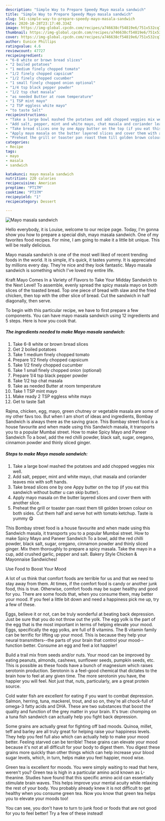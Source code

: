 ```yaml
---
description: "Simple Way to Prepare Speedy Mayo masala sandwich"
title: "Simple Way to Prepare Speedy Mayo masala sandwich"
slug: 541-simple-way-to-prepare-speedy-mayo-masala-sandwich
date: 2020-10-28T23:17:40.334Z
image: https://img-global.cpcdn.com/recipes/a746638cf54819e6/751x532cq70/mayo-masala-sandwich-recipe-main-photo.jpg
thumbnail: https://img-global.cpcdn.com/recipes/a746638cf54819e6/751x532cq70/mayo-masala-sandwich-recipe-main-photo.jpg
cover: https://img-global.cpcdn.com/recipes/a746638cf54819e6/751x532cq70/mayo-masala-sandwich-recipe-main-photo.jpg
author: Eunice Phillips
ratingvalue: 4.6
reviewcount: 47727
recipeingredient:
- "6-8 white or brown bread slices"
- "2 boiled potatoes"
- "1 medium finely chopped tomato"
- "1/2 finely chopped capsicum"
- "1/2 finely chopped cucumber"
- "1 small finely chopped onion optional"
- "1/4 tsp black pepper powder"
- "1/2 tsp chat masala"
- "as needed Butter at room temperature"
- "1 TSP mint mayo"
- "2 TSP eggless white mayo"
- "to taste Salt"
recipeinstructions:
- "Take a large bowl mashed the potatoes and add chopped veggies mix well."
- "Add salt, pepper, mint and white mayo, chat masala and coriander leaves mix with soft hands."
- "Take bread slices one by one Appy butter on the top (if you eat this sandwich without butter u can skip butter)."
- "Apply mayo masala on the butter layered slices and cover them with another slice."
- "Preheat the grill or toaster pan roast them till golden brown colour on both sides. Cut them half and serve hot with tomato ketchup. Taste is yummy 😋"
categories:
- Recipe
tags:
- mayo
- masala
- sandwich

katakunci: mayo masala sandwich 
nutrition: 220 calories
recipecuisine: American
preptime: "PT17M"
cooktime: "PT37M"
recipeyield: "1"
recipecategory: Dessert

---
```



![Mayo masala sandwich](https://img-global.cpcdn.com/recipes/a746638cf54819e6/751x532cq70/mayo-masala-sandwich-recipe-main-photo.jpg)

Hello everybody, it is Louise, welcome to our recipe page. Today, I'm gonna show you how to prepare a special dish, mayo masala sandwich. One of my favorites food recipes. For mine, I am going to make it a little bit unique. This will be really delicious.

Mayo masala sandwich is one of the most well liked of recent trending foods in the world. It is simple, it's quick, it tastes yummy. It is appreciated by millions every day. They're nice and they look fantastic. Mayo masala sandwich is something which I've loved my entire life.

Kraft Mayo Comes In a Variety of Flavors to Take Your Midday Sandwich to the Next Level! To assemble, evenly spread the spicy masala mayo on both slices of the toasted bread. Top one piece of bread with slaw and the fried chicken, then top with the other slice of bread. Cut the sandwich in half diagonally, then serve.


To begin with this particular recipe, we have to first prepare a few components. You can have mayo masala sandwich using 12 ingredients and 5 steps. Here is how you cook that.

<!--inarticleads1-->

##### The ingredients needed to make Mayo masala sandwich:

1. Take 6-8 white or brown bread slices
1. Get 2 boiled potatoes
1. Take 1 medium finely chopped tomato
1. Prepare 1/2 finely chopped capsicum
1. Take 1/2 finely chopped cucumber
1. Take 1 small finely chopped onion (optional)
1. Prepare 1/4 tsp black pepper powder
1. Take 1/2 tsp chat masala
1. Take as needed Butter at room temperature
1. Take 1 TSP mint mayo
1. Make ready 2 TSP eggless white mayo
1. Get to taste Salt


Rajma, chicken, egg, mayo, green chutney or vegetable masala are some of my other favs too. But when I am short of ideas and ingredients, Bombay Sandwich is always there as the saving grace. This Bombay street food is a house favourite and when made using this Sandwich masala, it transports you to a popular Mumbai street. How to make Spicy Mayo and Paneer Sandwich To a bowl, add the red chilli powder, black salt, sugar, oregano, cinnamon powder and thinly sliced ginger. 

<!--inarticleads2-->

##### Steps to make Mayo masala sandwich:

1. Take a large bowl mashed the potatoes and add chopped veggies mix well.
1. Add salt, pepper, mint and white mayo, chat masala and coriander leaves mix with soft hands.
1. Take bread slices one by one Appy butter on the top (if you eat this sandwich without butter u can skip butter).
1. Apply mayo masala on the butter layered slices and cover them with another slice.
1. Preheat the grill or toaster pan roast them till golden brown colour on both sides. Cut them half and serve hot with tomato ketchup. Taste is yummy 😋


This Bombay street food is a house favourite and when made using this Sandwich masala, it transports you to a popular Mumbai street. How to make Spicy Mayo and Paneer Sandwich To a bowl, add the red chilli powder, black salt, sugar, oregano, cinnamon powder and thinly sliced ginger. Mix them thoroughly to prepare a spicy masala. Take the mayo in a cup, add crushed garlic, pepper and salt. Bakery Style Chicken &amp; Mayonnaise Sandwiches! 

Use Food to Boost Your Mood


A lot of us think that comfort foods are terrible for us and that we need to stay away from them. At times, if the comfort food is candy or another junk food, this is true. Otherwise, comfort foods may be super healthy and good for you. There are some foods that, when you consume them, may better your mood. If you feel a little bit down and need a happiness pick me up, try a few of these.

Eggs, believe it or not, can be truly wonderful at beating back depression. Just be sure that you do not throw out the yolk. The egg yolk is the part of the egg that is the most important in terms of helping elevate your mood. Eggs, specifically the egg yolks, are full of B vitamins. The B vitamin family can be terrific for lifting up your mood. This is because they help your neural transmitters--the parts of your brain that control your mood--function better. Consume an egg and feel a lot happier!

Build a trail mix from seeds and/or nuts. Your mood can be improved by eating peanuts, almonds, cashews, sunflower seeds, pumpkin seeds, etc. This is possible as these foods have a bunch of magnesium which raises serotonin production. Serotonin is a feel-good chemical that dictates to the brain how to feel at any given time. The more serotonin you have, the happier you will feel. Not just that, nuts, particularly, are a great protein source.

Cold water fish are excellent for eating if you want to combat depression. Salmon, herring, tuna, mackerel, trout, and so on, they're all chock-full of omega-3 fatty acids and DHA. These are two substances that boost the quality and function of the grey matter in your brain. It's true: chomping on a tuna fish sandwich can actually help you fight back depression. 

Some grains are actually great for fighting off bad moods. Quinoa, millet, teff and barley are all truly great for helping raise your happiness levels. They help you feel full also which can actually help to make your mood better. Feeling starved can be terrible! These grains can elevate your mood because it's not at all difficult for your body to digest them. You digest these grains more quickly than other things which can help increase your blood sugar levels, which, in turn, helps make you feel happier, mood wise.

Green tea is excellent for moods. You were simply waiting to read that here, weren't you? Green tea is high in a particular amino acid known as L-theanine. Studies have found that this specific amino acid can essentially stimulate brain waves. This helps improve your mental acuity while relaxing the rest of your body. You probably already knew it is not difficult to get healthy when you consume green tea. Now you know that green tea helps you to elevate your moods too!

You can see, you don't have to turn to junk food or foods that are not good for you to feel better! Try a few of these instead!

